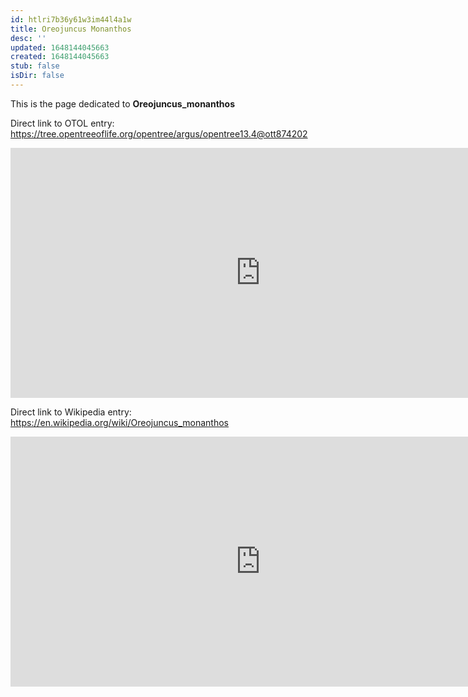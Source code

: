 ```yaml
---
id: htlri7b36y61w3im44l4a1w
title: Oreojuncus Monanthos
desc: ''
updated: 1648144045663
created: 1648144045663
stub: false
isDir: false
---
```

This is the page dedicated to **Oreojuncus_monanthos**


Direct link to OTOL entry: https://tree.opentreeoflife.org/opentree/argus/opentree13.4@ott874202



<html>
    <body>
    <iframe src="https://tree.opentreeoflife.org/opentree/argus/opentree13.4@ott874202"
    width="800" height="400" frameborder="0" allowfullscreen> </iframe>
    </body>
</html>
    


Direct link to Wikipedia entry: https://en.wikipedia.org/wiki/Oreojuncus_monanthos



<html>
    <body>
    <iframe src="https://en.wikipedia.org/wiki/Oreojuncus_monanthos"
    width="800" height="400" frameborder="0" allowfullscreen> </iframe>
    </body>
</html>
    
